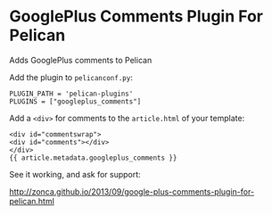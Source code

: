 GooglePlus Comments Plugin For Pelican
==================================

Adds GooglePlus comments to Pelican

Add the plugin to `pelicanconf.py`:

    PLUGIN_PATH = 'pelican-plugins'
    PLUGINS = ["googleplus_comments"]

Add a `<div>` for comments to the `article.html` of your template:

    <div id="commentswrap">
    <div id="comments"></div>
    </div>
    {{ article.metadata.googleplus_comments }}

See it working, and ask for support:

<http://zonca.github.io/2013/09/google-plus-comments-plugin-for-pelican.html>
